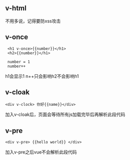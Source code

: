 ## v-html
不用多说，记得要防xss攻击

## v-once

```
 <h1 v-once>{{number}}</h1>
 <h2>{{number}}</h1>
 
 number = 1
 number++
```
h1会显示1
n++只会影响h2不会影响h1

## v-cloak

```
<div v-clock> 你好{{name}}</div>
```

加入v-cloak后，页面会等待所有js加载完毕后再解析此段代码

## v-pre

```
<div v-pre> {{hello world}} </div>
```
加入v-pre之后vue不会解析此段代码